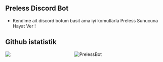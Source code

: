 
## Preless Discord Bot

- Kendime ait discord botum basit ama iyi komutlarla Preless Sunucuna Hayat Ver !



## Github istatistik

<a href="https://bot.preless.xyz">
	<img align="left" src="https://github-readme-stats.vercel.app/api/top-langs/?username=prelessbot" />
</a>
<p align="center"><img src="https://github-readme-stats.vercel.app/api?username=prelessbot&theme=dark&show_icons=true" alt="PrelessBot" /></p>

